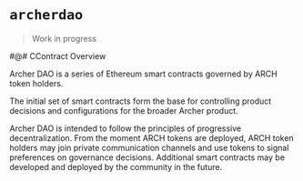 # `archerdao`

> Work in progress 

#@# CContract Overview

Archer DAO is a series of Ethereum smart contracts governed by ARCH token
holders.

The initial set of smart contracts form the base for controlling product
decisions and configurations for the broader Archer product.

Archer DAO is intended to follow the principles of progressive decentralization.
From the moment ARCH tokens are deployed, ARCH token holders may join private
communication channels and use tokens to signal preferences on governance
decisions. Additional smart contracts may be developed and deployed by the
community in the future.
